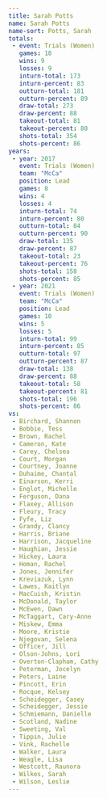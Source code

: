 ```yaml
---
title: Sarah Potts
name: Sarah Potts
name-sort: Potts, Sarah
totals:
 - event: Trials (Women)
   games: 18
   wins: 9
   losses: 9
   inturn-total: 173
   inturn-percent: 83
   outturn-total: 181
   outturn-percent: 89
   draw-total: 273
   draw-percent: 88
   takeout-total: 81
   takeout-percent: 80
   shots-total: 354
   shots-percent: 86
years:
 - year: 2017
   event: Trials (Women)
   team: "McCa"
   position: Lead
   games: 8
   wins: 4
   losses: 4
   inturn-total: 74
   inturn-percent: 80
   outturn-total: 84
   outturn-percent: 90
   draw-total: 135
   draw-percent: 87
   takeout-total: 23
   takeout-percent: 76
   shots-total: 158
   shots-percent: 85
 - year: 2021
   event: Trials (Women)
   team: "McCa"
   position: Lead
   games: 10
   wins: 5
   losses: 5
   inturn-total: 99
   inturn-percent: 85
   outturn-total: 97
   outturn-percent: 87
   draw-total: 138
   draw-percent: 88
   takeout-total: 58
   takeout-percent: 81
   shots-total: 196
   shots-percent: 86
vs:
 - Birchard, Shannon
 - Bobbie, Tess
 - Brown, Rachel
 - Cameron, Kate
 - Carey, Chelsea
 - Court, Morgan
 - Courtney, Joanne
 - Duhaime, Chantal
 - Einarson, Kerri
 - Englot, Michelle
 - Ferguson, Dana
 - Flaxey, Allison
 - Fleury, Tracy
 - Fyfe, Liz
 - Grandy, Clancy
 - Harris, Briane
 - Harrison, Jacqueline
 - Haughian, Jessie
 - Hickey, Laura
 - Homan, Rachel
 - Jones, Jennifer
 - Kreviazuk, Lynn
 - Lawes, Kaitlyn
 - MacCuish, Kristin
 - McDonald, Taylor
 - McEwen, Dawn
 - McTaggart, Cary-Anne
 - Miskew, Emma
 - Moore, Kristie
 - Njegovan, Selena
 - Officer, Jill
 - Olson-Johns, Lori
 - Overton-Clapham, Cathy
 - Peterman, Jocelyn
 - Peters, Laine
 - Pincott, Erin
 - Rocque, Kelsey
 - Scheidegger, Casey
 - Scheidegger, Jessie
 - Schmiemann, Danielle
 - Scotland, Nadine
 - Sweeting, Val
 - Tippin, Julie
 - Vink, Rachelle
 - Walker, Laura
 - Weagle, Lisa
 - Westcott, Raunora
 - Wilkes, Sarah
 - Wilson, Leslie
---
```

